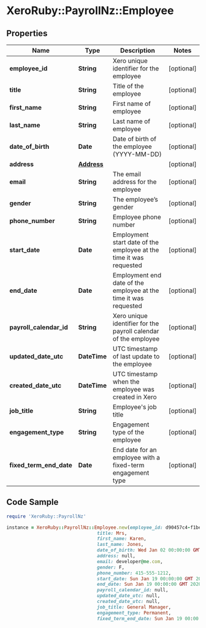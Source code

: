 # XeroRuby::PayrollNz::Employee

## Properties

Name | Type | Description | Notes
------------ | ------------- | ------------- | -------------
**employee_id** | **String** | Xero unique identifier for the employee | [optional] 
**title** | **String** | Title of the employee | [optional] 
**first_name** | **String** | First name of employee | [optional] 
**last_name** | **String** | Last name of employee | [optional] 
**date_of_birth** | **Date** | Date of birth of the employee (YYYY-MM-DD) | [optional] 
**address** | [**Address**](Address.md) |  | [optional] 
**email** | **String** | The email address for the employee | [optional] 
**gender** | **String** | The employee’s gender | [optional] 
**phone_number** | **String** | Employee phone number | [optional] 
**start_date** | **Date** | Employment start date of the employee at the time it was requested | [optional] 
**end_date** | **Date** | Employment end date of the employee at the time it was requested | [optional] 
**payroll_calendar_id** | **String** | Xero unique identifier for the payroll calendar of the employee | [optional] 
**updated_date_utc** | **DateTime** | UTC timestamp of last update to the employee | [optional] 
**created_date_utc** | **DateTime** | UTC timestamp when the employee was created in Xero | [optional] 
**job_title** | **String** | Employee&#39;s job title | [optional] 
**engagement_type** | **String** | Engagement type of the employee | [optional] 
**fixed_term_end_date** | **Date** | End date for an employee with a fixed-term engagement type | [optional] 

## Code Sample

```ruby
require 'XeroRuby::PayrollNz'

instance = XeroRuby::PayrollNz::Employee.new(employee_id: d90457c4-f1be-4f2e-b4e3-f766390a7e30,
                                 title: Mrs,
                                 first_name: Karen,
                                 last_name: Jones,
                                 date_of_birth: Wed Jan 02 00:00:00 GMT 2019,
                                 address: null,
                                 email: developer@me.com,
                                 gender: F,
                                 phone_number: 415-555-1212,
                                 start_date: Sun Jan 19 00:00:00 GMT 2020,
                                 end_date: Sun Jan 19 00:00:00 GMT 2020,
                                 payroll_calendar_id: null,
                                 updated_date_utc: null,
                                 created_date_utc: null,
                                 job_title: General Manager,
                                 engagement_type: Permanent,
                                 fixed_term_end_date: Sun Jan 19 00:00:00 GMT 2020)
```


